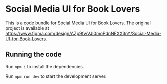 
  # Social Media UI for Book Lovers

  This is a code bundle for Social Media UI for Book Lovers. The original project is available at https://www.figma.com/design/AZp9fwVJI0moPdnNFXX3nY/Social-Media-UI-for-Book-Lovers.

  ## Running the code

  Run `npm i` to install the dependencies.

  Run `npm run dev` to start the development server.
  
